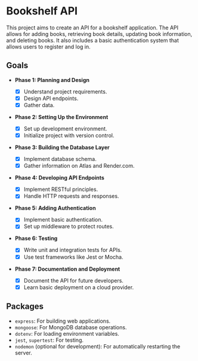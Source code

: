 # Bookshelf API

This project aims to create an API for a bookshelf application. The API allows for adding books, retrieving book details, updating book information, and deleting books. It also includes a basic authentication system that allows users to register and log in.

## Goals

- **Phase 1: Planning and Design**

  - [x] Understand project requirements.
  - [x] Design API endpoints.
  - [x] Gather data.

- **Phase 2: Setting Up the Environment**

  - [x] Set up development environment.
  - [x] Initialize project with version control.

- **Phase 3: Building the Database Layer**

  - [x] Implement database schema.
  - [x] Gather information on Atlas and Render.com.

- **Phase 4: Developing API Endpoints**

  - [x] Implement RESTful principles.
  - [x] Handle HTTP requests and responses.

- **Phase 5: Adding Authentication**

  - [x] Implement basic authentication.
  - [x] Set up middleware to protect routes.

- **Phase 6: Testing**

  - [x] Write unit and integration tests for APIs.
  - [x] Use test frameworks like Jest or Mocha.

- **Phase 7: Documentation and Deployment**
  - [x] Document the API for future developers.
  - [x] Learn basic deployment on a cloud provider.

## Packages

- `express`: For building web applications.
- `mongoose`: For MongoDB database operations.
- `dotenv`: For loading environment variables.
- `jest`, `supertest`: For testing.
- `nodemon` (optional for development): For automatically restarting the server.
